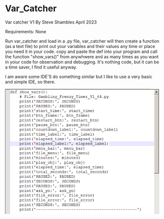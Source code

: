 # Var_Catcher

Var catcher V1 By Steve Shambles April 2023

Requirements: None

Run var_catcher and load in a .py file, var_catcher will then create a function (as a text file) to print out your variables and their values any time or place you need it in your code.
copy and paste the def into your program and call the function "show_vars()" from anywhwere and as many times as you want in yoiur code for observation and debugging.
It's nothing code, but it can be a time saver, I find it useful anyway.

I am aware some IDE'S do something similar but I like to use a very basic and simple IDE, so there.

![Alt Text](https://github.com/Steve-Shambles/Var_Catcher/blob/main/var_catcher_screenshot.png)


